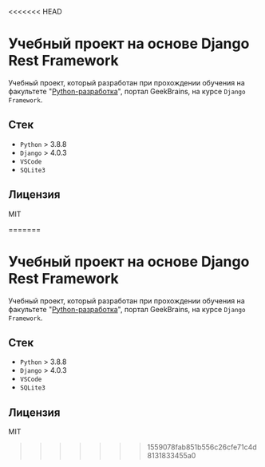 <<<<<<< HEAD
# Учебный проект на основе Django Rest Framework

Учебный проект, который разработан при прохождении обучения на факультете "[Python-разработка](https://gb.ru/geek_university/python)", портал GeekBrains, на курсе `Django Framework`.

## Стек

* `Python` > 3.8.8
* `Django` > 4.0.3
* `VSCode`
* `SQLite3`

## Лицензия

MIT

=======
# Учебный проект на основе Django Rest Framework

Учебный проект, который разработан при прохождении обучения на факультете "[Python-разработка](https://gb.ru/geek_university/python)", портал GeekBrains, на курсе `Django Framework`.

## Стек

* `Python` > 3.8.8
* `Django` > 4.0.3
* `VSCode`
* `SQLite3`

## Лицензия

MIT

>>>>>>> 1559078fab851b556c26cfe71c4d8131833455a0
